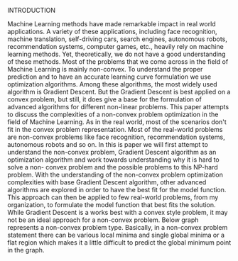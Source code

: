 INTRODUCTION

Machine Learning methods have made remarkable impact in real world applications. A variety of these applications, including face recognition, machine translation, self-driving cars, search engines, autonomous robots, recommendation systems, computer games, etc., heavily rely on machine learning methods. Yet, theoretically, we do not have a good understanding of these methods.
Most of the problems that we come across in the field of Machine Learning is mainly non-convex. To understand the proper prediction and to have an accurate learning curve formulation we use optimization algorithms. Among these algorithms, the most widely used algorithm is Gradient Descent. But the Gradient Descent is best applied on a convex problem, but still, it does give a base for the formulation of advanced algorithms for different non-linear problems.
This paper attempts to discuss the complexities of a non-convex problem optimization in the field of Machine Learning. As in the real world, most of the scenarios don't fit in the convex problem representation. Most of the real-world problems are non-convex problems like face recognition, recommendation systems, autonomous robots and so on. In this is paper we will first attempt to understand the non-convex problem, Gradient Descent algorithm as an optimization algorithm and work towards understanding why it is hard to solve a non- convex problem and the possible problems to this NP-hard problem.
With the understanding of the non-convex problem optimization complexities with base Gradient Descent algorithm, other advanced algorithms are explored in order to have the best fit for the model function. This approach can then be applied to few real-world problems, from my organization, to formulate the model function that best fits the solution.
While Gradient Descent is a works best with a convex style problem, it may not be an ideal approach for a non-convex problem. Below graph represents a non-convex problem type.
Basically, in a non-convex problem statement there can be various local minima and single global minima or a flat region which makes it a little difficult to predict the global minimum point in the graph.
